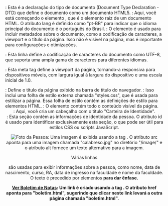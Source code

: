 <!DOCTYPE html>: Esta é a declaração do tipo de documento (Document Type Declaration - DTD) que define o documento como um documento HTML5.

<html lang="pt-BR">: Aqui, você está começando o elemento <html>, que é o elemento raiz de um documento HTML. O atributo lang é definido como "pt-BR" para indicar que o idioma principal do documento é o português do Brasil.

<head>: O elemento <head> é usado para incluir metadados sobre o documento, como a codificação de caracteres, a viewport e o título da página. Isso não é visível na página, mas é importante para configurações e otimizações.

<meta charset="UTF-8">: Esta linha define a codificação de caracteres do documento como UTF-8, que suporta uma ampla gama de caracteres para diferentes idiomas.

<meta name="viewport" content="width=device-width, initial-scale=1.0">: Esta meta tag define a viewport da página, tornando-a responsiva para dispositivos móveis, com largura igual à largura do dispositivo e uma escala inicial de 1.0.

<title>Carteira de Identidade</title>: Define o título da página exibido na barra de título do navegador.

<link rel="stylesheet" href="styles.css">: Isso inclui uma folha de estilo externa chamada "styles.css", que é usada para estilizar a página. Essa folha de estilo contém as definições de estilo para elementos HTML.

<body>: O elemento <body> contém todo o conteúdo visível da página.

<header>: Aqui, você cria um cabeçalho com o título "Carteira de Identidade".

<section id="identidade">: Esta seção contém as informações de identidade da pessoa. O atributo id é usado para identificar exclusivamente esta seção, o que pode ser útil para estilos CSS ou scripts JavaScript.

<img src="/image/calabreso.jpg" alt="Foto da Pessoa">: Uma imagem é exibida usando a tag <img>. O atributo src aponta para uma imagem chamada "calabreso.jpg" no diretório "/image/" e o atributo alt fornece um texto alternativo para a imagem.

Várias linhas <p> são usadas para exibir informações sobre a pessoa, como nome, data de nascimento, curso, RA, data de ingresso na faculdade e nome da faculdade. O texto é precedido por elementos <strong> para dar ênfase.

<a href="boletim.html">Ver Boletim de Notas</a>: Um link é criado usando a tag <a>. O atributo href aponta para "boletim.html", sugerindo que clicar neste link levará a outra página chamada "boletim.html".
